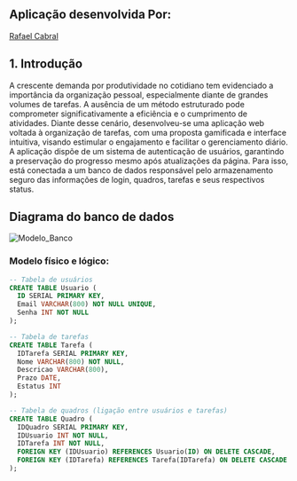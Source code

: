 ## Aplicação desenvolvida Por: 
<a href="https://www.linkedin.com/in/-rafael-cabral/">Rafael Cabral</a> <br>

## <a name="c1"></a>1. Introdução 

A crescente demanda por produtividade no cotidiano tem evidenciado a importância da organização pessoal, especialmente diante de grandes volumes de tarefas. A ausência de um método estruturado pode comprometer significativamente a eficiência e o cumprimento de atividades. Diante desse cenário, desenvolveu-se uma aplicação web voltada à organização de tarefas, com uma proposta gamificada e interface intuitiva, visando estimular o engajamento e facilitar o gerenciamento diário. A aplicação dispõe de um sistema de autenticação de usuários, garantindo a preservação do progresso mesmo após atualizações da página. Para isso, está conectada a um banco de dados responsável pelo armazenamento seguro das informações de login, quadros, tarefas e seus respectivos status.

## Diagrama do banco de dados

![Modelo_Banco](https://github.com/user-attachments/assets/220685af-c886-4429-b702-f1e7eca046a7)

### Modelo físico e lógico:
``` sql
-- Tabela de usuários
CREATE TABLE Usuario (
  ID SERIAL PRIMARY KEY,
  Email VARCHAR(800) NOT NULL UNIQUE,
  Senha INT NOT NULL
);

-- Tabela de tarefas
CREATE TABLE Tarefa (
  IDTarefa SERIAL PRIMARY KEY,
  Nome VARCHAR(800) NOT NULL,
  Descricao VARCHAR(800),
  Prazo DATE,
  Estatus INT
);

-- Tabela de quadros (ligação entre usuários e tarefas)
CREATE TABLE Quadro (
  IDQuadro SERIAL PRIMARY KEY,
  IDUsuario INT NOT NULL,
  IDTarefa INT NOT NULL,
  FOREIGN KEY (IDUsuario) REFERENCES Usuario(ID) ON DELETE CASCADE,
  FOREIGN KEY (IDTarefa) REFERENCES Tarefa(IDTarefa) ON DELETE CASCADE
);
```
